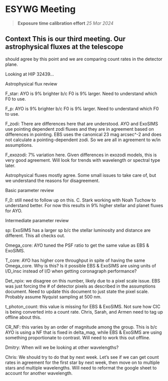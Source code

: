 # ESYWG Meeting
> **Exposure time calibration effort**
>*25 Mar 2024*

## Context This is our third meeting. Our astrophysical fluxes at the telescope
should agree by this point and we are comparing count rates in the detector
plane.

Looking at HIP 32439…

Astrophysical flux review

F_star: AYO is 9% brighter b/c F0 is 9% larger. Need to understand which F0 to
use.

F_p: AYO is 9% brighter b/c F0 is 9% larger. Need to understand which F0 to
use.

F_zodi: There are differences here that are understood. AYO and ExoSIMS use
pointing dependent zodi fluxes and they are in agreement based on differences
in pointing. EBS uses the canonical 23 mag arcsec^-2 and does not calculate a
pointing-dependent zodi. So we are all in agreement to w/in assumptions.

F_exozodi: 7% variation here. Given differences in exozodi models, this is very
good agreement. Will look for trends with wavelength or spectral type later.

Astrophysical fluxes mostly agree. Some small issues to take care of, but we
understand the reasons for disagreement.

Basic parameter review

F_0: still need to follow up on this. C. Stark working with Noah Tuchow to
understand better. For now this results in 9% higher stellar and planet fluxes
for AYO.

Intermediate parameter review

sp: ExoSIMS has a larger sp b/c the stellar luminosity and distance are
different. This all checks out.

Omega_core: AYO tuned the PSF ratio to get the same value as EBS & ExoSIMS.

T_core: AYO has higher core throughput in spite of having the same Omega_core.
Why is this? Is it possible EBS & ExoSIMS are using units of l/D_insc instead
of l/D when getting coronagraph performance?

Det_npix: we disagree on this number, likely due to a pixel scale issue. EBS
was just forcing the # of detector pixels as described in the assumptions
document. Need to update this document to just state the pixel scale. Probably
assume Nyquist sampling at 500 nm.

t_photon_count: this value is missing for EBS & ExoSIMS. Not sure how CIC is
being converted into a count rate. Chris, Sarah, and Armen need to tag up
offline about this.

CR_NF: this varies by an order of magnitude among the group. This is b/c AYO is
using a NF that is fixed in delta_mag, while EBS & ExoSIMS are using something
proportionate to contrast. Will need to work this out offline.

Dmitry: When will we be looking at other wavelengths?

Chris: We should try to do that by next week. Let’s see if we can get count
rates in agreement for the first star by next week, then move on to multiple
stars and multiple wavelengths. Will need to reformat the google sheet to
account for another wavelength.
